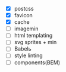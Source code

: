 - [x] postcss
- [x] favicon
- [x] cache
- [ ] imagemin
- [ ] html templating 
- [ ] svg sprites + min 
- [ ] Babelь
- [ ] style linting 
- [ ] components(BEM)
